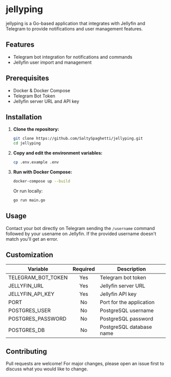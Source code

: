 # jellyping

jellyping is a Go-based application that integrates with Jellyfin and Telegram to provide notifications and user management features.

## Features
- Telegram bot integration for notifications and commands
- Jellyfin user import and management

## Prerequisites
- Docker & Docker Compose
- Telegram Bot Token
- Jellyfin server URL and API key

## Installation

1. **Clone the repository:**
   ```sh
   git clone https://github.com/SaltySpaghetti/jellyping.git
   cd jellyping
   ```
2. **Copy and edit the environment variables:**
   ```sh
   cp .env.example .env
   ```
3. **Run with Docker Compose:**
   ```sh
   docker-compose up --build
   ```
   Or run locally:
   ```sh
   go run main.go
   ```

## Usage
Contact your bot directly on Telegram sending the `/username` command followed by your usename on Jellyfin. If the provided username doesn't match you'll get an error.

## Customization
| Variable           | Required | Description                        |
|--------------------|:--------:|------------------------------------|
| TELEGRAM_BOT_TOKEN |   Yes    | Telegram bot token                 |
| JELLYFIN_URL       |   Yes    | Jellyfin server URL                |
| JELLYFIN_API_KEY   |   Yes    | Jellyfin API key                   |
| PORT               |    No    | Port for the application           |
| POSTGRES_USER      |    No    | PostgreSQL username                |
| POSTGRES_PASSWORD  |    No    | PostgreSQL password                |
| POSTGRES_DB        |    No    | PostgreSQL database name           |

## Contributing
Pull requests are welcome! For major changes, please open an issue first to discuss what you would like to change.